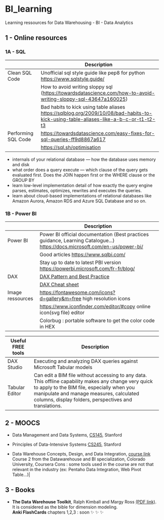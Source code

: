 # BI_learning
Learning ressources for Data Warehousing - BI - Data Analytics 


## 1 - Online resources


### 1A - SQL 


|   | Description 
|---------|--------------------------------------------------------------------------------------------------------------
|Clean SQL Code|Unofficial sql style guide like pep8 for python https://www.sqlstyle.guide/ 
|   |How to avoid writing sloppy sql (https://towardsdatascience.com/how-to-avoid-writing-sloppy-sql-43647a160025)
|   |Bad habits to kick using table aliases  https://sqlblog.org/2009/10/08/bad-habits-to-kick-using-table-aliases-like-a-b-c-or-t1-t2-t3
|Performing SQL Code| https://towardsdatascience.com/easy-fixes-for-sql-queries-ff9d8867a617
|   | https://sql.sh/optimisation


* internals of your relational database — how the database uses memory and disk
* what order does a query execute — which clause of the query gets evaluated first. Does the JOIN happen first or the WHERE clause or the GROUP BY
* learn low-level implementation detail of how exactly the query engine parses, estimates, optimizes, rewrites and executes the queries.
* learn about cloud-based implementations of relational databases like Amazon Aurora, Amazon RDS and Azure SQL Database and so on.


### 1B - Power BI

|| Description |
|---------|--------------------------------------------------------------------------------------------------------------|
|Power BI| Power BI official documentation (Best practices guidance, Learning Catalogue...) https://docs.microsoft.com/en-us/power-bi/| 
|| Good articles https://www.sqlbi.com/ |
|| Stay up to date to latest PBI version https://powerbi.microsoft.com/fr-fr/blog/ |
|DAX| [DAX Pattern and Best Practice](https://www.daxpatterns.com/patterns/?ver=excel-2010-2013) |
||[DAX Cheat sheet](https://pragmaticworks.com/portfolio/dax-cheat-sheet/) 	|
|Image ressources | https://fontawesome.com/icons?d=gallery&m=free high resolution icons|
||https://www.iconfinder.com/editor/#copy online icon(svg file) editor|
||Colorbug : portable software to get the color code in HEX|

 Useful FREE tools | Description 
---------|--------------------------------------------------------------------------------------------------------------
 DAX Studio| Executing and analyzing DAX queries against Microsoft Tabular models
 Tabular Editor| Can edit a BIM file without accessing to any data. This offline capability makes any change very quick to apply to the BIM file, especially when you manipulate and manage measures, calculated columns, display folders, perspectives and translations.



## 2 - MOOCS

* Data Management and Data Systems, [CS145](https://cs145-fa19.github.io/#), Stanford
* Principles of Data-Intensive Systems [CS245](http://web.stanford.edu/class/cs245/#), Stanford


* Data Warehouse Concepts, Design, and Data Integration, [course link](https://www.coursera.org/learn/dwdesign/home/welcome)  
Course 2 from the Datawarehouse and BI specialization, Colorado University, Coursera 
Cons : some tools used in the course are not that relevant in the industry (ex: Pentaho Data Integration, Web Pivot Table...)|


## 3 - Books

* **The Data Warehouse Toolkit**, Ralph Kimball and Margy Ross [(PDF link)](http://aatinegar.com/wp-content/uploads/2016/05/Kimball_The-Data-Warehouse-Toolkit-3rd-Edition.pdf).  
It is considered as the bible for dimension modeling.  
**Anki FlashCards** chapters 1,2,3 : soon  :sparkles: :sparkles: :sparkles: 


